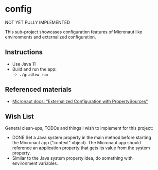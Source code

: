 # config

NOT YET FULLY IMPLEMENTED

This sub-project showcases configuration features of Micronaut like environments and externalized configuration.

## Instructions

* Use Java 11
* Build and run the app:
    * `./gradlew run`

## Referenced materials

* [Micronaut docs: "Externalized Configuration with PropertySources"](https://docs.micronaut.io/2.3.0/guide/index.html#propertySource)

## Wish List

General clean-ups, TODOs and things I wish to implement for this project:

* DONE Set a Java system property in the main method before starting the Micronaut app ("context" object). The Micronaut app
  should reference an application property that gets its value from the system property.
* Similar to the Java system property idea, do something with environment variables.
